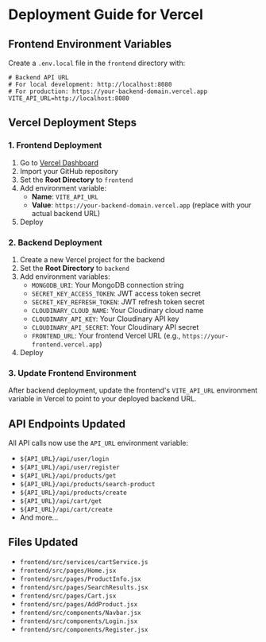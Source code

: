 # Deployment Guide for Vercel

## Frontend Environment Variables

Create a `.env.local` file in the `frontend` directory with:

```env
# Backend API URL
# For local development: http://localhost:8080
# For production: https://your-backend-domain.vercel.app
VITE_API_URL=http://localhost:8080
```

## Vercel Deployment Steps

### 1. Frontend Deployment
1. Go to [Vercel Dashboard](https://vercel.com/dashboard)
2. Import your GitHub repository
3. Set the **Root Directory** to `frontend`
4. Add environment variable:
   - **Name**: `VITE_API_URL`
   - **Value**: `https://your-backend-domain.vercel.app` (replace with your actual backend URL)
5. Deploy

### 2. Backend Deployment
1. Create a new Vercel project for the backend
2. Set the **Root Directory** to `backend`
3. Add environment variables:
   - `MONGODB_URI`: Your MongoDB connection string
   - `SECRET_KEY_ACCESS_TOKEN`: JWT access token secret
   - `SECRET_KEY_REFRESH_TOKEN`: JWT refresh token secret
   - `CLOUDINARY_CLOUD_NAME`: Your Cloudinary cloud name
   - `CLOUDINARY_API_KEY`: Your Cloudinary API key
   - `CLOUDINARY_API_SECRET`: Your Cloudinary API secret
   - `FRONTEND_URL`: Your frontend Vercel URL (e.g., `https://your-frontend.vercel.app`)
4. Deploy

### 3. Update Frontend Environment
After backend deployment, update the frontend's `VITE_API_URL` environment variable in Vercel to point to your deployed backend URL.

## API Endpoints Updated

All API calls now use the `API_URL` environment variable:
- `${API_URL}/api/user/login`
- `${API_URL}/api/user/register`
- `${API_URL}/api/products/get`
- `${API_URL}/api/products/search-product`
- `${API_URL}/api/products/create`
- `${API_URL}/api/cart/get`
- `${API_URL}/api/cart/create`
- And more...

## Files Updated

- `frontend/src/services/cartService.js`
- `frontend/src/pages/Home.jsx`
- `frontend/src/pages/ProductInfo.jsx`
- `frontend/src/pages/SearchResults.jsx`
- `frontend/src/pages/Cart.jsx`
- `frontend/src/pages/AddProduct.jsx`
- `frontend/src/components/Navbar.jsx`
- `frontend/src/components/Login.jsx`
- `frontend/src/components/Register.jsx`
